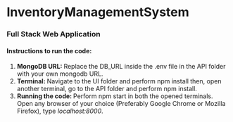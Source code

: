 # InventoryManagementSystem
<h3>Full Stack Web Application</h3>

<h4><b>Instructions to run the code:</b></h4>
<ol>
 <li><b>MongoDB URL: </b>Replace the DB_URL inside the .env file in the API folder with your own mongodb URL.</li>
 <li><b>Terminal: </b>Navigate to the UI folder and perform npm install then, open another terminal, go to the API folder and perform npm install.</li>
 <li><b>Running the code: </b>Perform npm start in both the opened terminals. Open any browser of your choice (Preferably Google Chrome or Mozilla Firefox), type <i>localhost:8000</i>.</li>
</ol>
